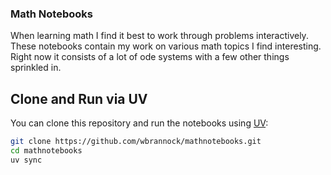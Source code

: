 ### Math Notebooks
When learning math I find it best to work through problems interactively. These notebooks contain my work on various math topics I find interesting. Right now it consists of a lot of ode systems with a few other things sprinkled in.

## Clone and Run via UV
You can clone this repository and run the notebooks using [UV](https://docs.astral.sh/uv/):

```bash
git clone https://github.com/wbrannock/mathnotebooks.git
cd mathnotebooks
uv sync
```
